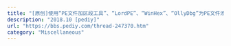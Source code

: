 ```yaml
---
title: "[原创]使用“PE文件加区段工具”、“LordPE”、“WinHex”、“OllyDbg”为PE文件添加section、dll（API）"
description: "2018.10 [pediy]"
url: "https://bbs.pediy.com/thread-247370.htm"
category: "Miscellaneous"
---
```

